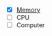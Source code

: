 - [x] [Memory](https://github.com/ackintosh/nand2tetris/blob/master/05/Memory.hdl)
- [ ] CPU
- [ ] Computer
